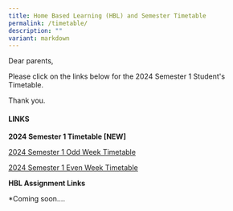 ```yaml
---
title: Home Based Learning (HBL) and Semester Timetable
permalink: /timetable/
description: ""
variant: markdown
---
```

Dear parents,

Please click on the links below for the 2024 Semester 1 Student's Timetable.

Thank you.

#### **LINKS**

**2024 Semester  1 Timetable [NEW]**

[2024 Semester 1 Odd Week Timetable](/files/Timetable/2024_Semester_1_Timetable__Class__Even_Week.pdf)

[2024 Semester 1 Even Week Timetable](/files/Timetable/2024_Semester_1_Timetable__Class__Even_Week.pdf)


**HBL Assignment Links**

*Coming soon....